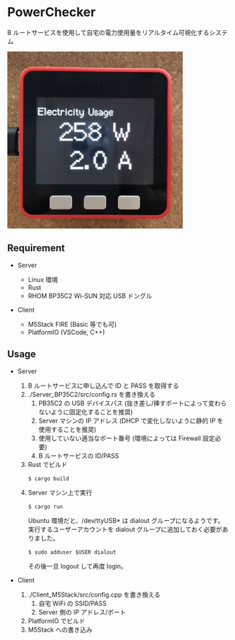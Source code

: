# PowerChecker

B ルートサービスを使用して自宅の電力使用量をリアルタイム可視化するシステム

![Test Image 1](_README/image.jpg)

## Requirement

- Server

  - Linux 環境
  - Rust
  - RHOM BP35C2 Wi-SUN 対応 USB ドングル

- Client

  - M5Stack FIRE (Basic 等でも可)
  - PlatformIO (VSCode, C++)

## Usage

- Server

  1. B ルートサービスに申し込んで ID と PASS を取得する
  1. ./Server_BP35C2/src/config.rs を書き換える
     1. PB35C2 の USB デバイスパス (抜き差し/挿すポートによって変わらないように固定化することを推奨)
     1. Server マシンの IP アドレス (DHCP で変化しないように静的 IP を使用することを推奨)
     1. 使用していない適当なポート番号 (環境によっては Firewall 設定必要)
     1. B ルートサービスの ID/PASS
  1. Rust でビルド
     ```console
     $ cargo build
     ```
  1. Server マシン上で実行
     ```console
     $ cargo run
     ```
     Ubuntu 環境だと、/dev/ttyUSB\* は dialout グループになるようです。
     実行するユーザーアカウントを dialout グループに追加しておく必要がありました。
     ```
     $ sudo adduser $USER dialout
     ```
     その後一旦 logout して再度 login。

- Client
  1. ./Client_M5Stack/src/config.cpp を書き換える
     1. 自宅 WiFi の SSID/PASS
     1. Server 側の IP アドレス/ポート
  1. PlatformIO でビルド
  1. M5Stack への書き込み
